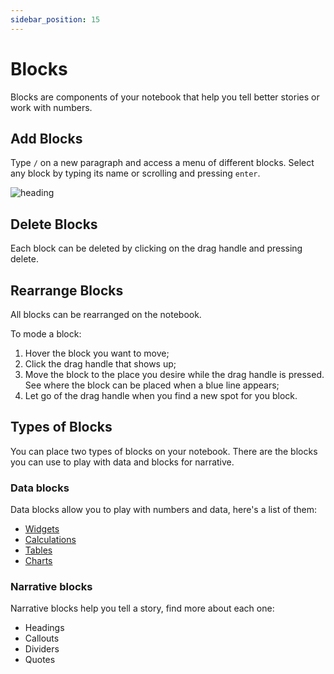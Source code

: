 ```yaml
---
sidebar_position: 15
---
```


# Blocks

Blocks are components of your notebook that help you tell better stories or work with numbers.

## Add Blocks

Type `/` on a new paragraph and access a menu of different blocks.
Select any block by typing its name or scrolling and pressing `enter`.

![heading](https://user-images.githubusercontent.com/76447845/149759719-390e3a33-da96-4cad-af83-df375249b47f.gif)

## Delete Blocks

Each block can be deleted by clicking on the drag handle and pressing delete.

## Rearrange Blocks

All blocks can be rearranged on the notebook.

To mode a block:

1. Hover the block you want to move;
2. Click the drag handle that shows up;
3. Move the block to the place you desire while the drag handle is pressed. See where the block can be placed when a blue line appears;
4. Let go of the drag handle when you find a new spot for you block.

## Types of Blocks

You can place two types of blocks on your notebook. There are the blocks you can use to play with data and blocks for narrative.

### Data blocks

Data blocks allow you to play with numbers and data, here's a list of them:

- [Widgets](widgets)
- [Calculations](calculations)
- [Tables](tables)
- [Charts](charts)

### Narrative blocks

Narrative blocks help you tell a story, find more about each one:

- Headings
- Callouts
- Dividers
- Quotes
